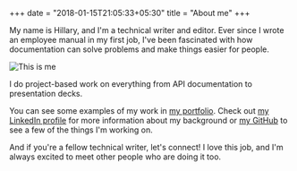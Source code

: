+++
date = "2018-01-15T21:05:33+05:30"
title = "About me"
+++

My name is Hillary, and I'm a technical writer and editor. Ever since I wrote an employee manual in my first job, I've been fascinated with how documentation can solve problems and make things easier for people.

![This is me][1]

I do project-based work on everything from API documentation to presentation decks.

You can see some examples of my work in [my portfolio](https://www.setcorrect.com). Check out [my LinkedIn profile](https://www.linkedin.com/in/hillaryfraley) for more information about my background or [my GitHub](https://github.com/hillaryfraley) to see a few of the things I'm working on.

And if you're a fellow technical writer, let's connect! I love this job, and I'm always excited to meet other people who are doing it too.

[1]: /img/about.jpg
